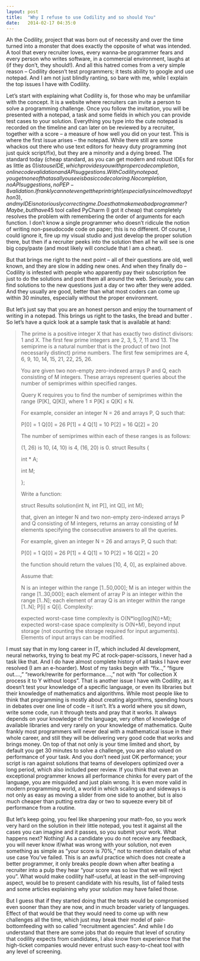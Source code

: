 ```yaml
---
layout: post
title:  "Why I refuse to use Codility and so should You"
date:   2014-02-17 04:35:0
---
```


Ah the Codility, project that was born out of necessity and over the time turned into a monster that does exactly the opposite of what was intended. A tool that every recruiter loves, every wanna-be programmer fears and every person who writes software, in a commercial environment, laughs at (if they don’t, they should!). And all this hatred comes from a very simple reason – Codility doesn’t test programmers; it tests ability to google and use notepad. And I am not just blindly ranting, so bare with me, while I explain the top issues I have with Codility.

<!--more-->

Let’s start with explaining what Codility is, for those who may be unfamiliar with the concept. It is a website where recruiters can invite a person to solve a programming challenge. Once you follow the invitation, you will be presented with a notepad, a task and some fields in which you can provide test cases to your solution. Everything you type into the cute notepad is recorded on the timeline and can later on be reviewed by a recruiter, together with a score – a measure of how well you did on your test.
This is where the first issue arises – the notepad. While there still are some whackos out there who use text editors for heavy duty programming (not just quick script/fix), but they are a minority and a dying breed. The standard today (cheap standard, as you can get modern and robust IDEs for as little as 0$) is to use IDE, which provides you with proper code completion, online code validation and API suggestions. With Codility notepad, you get none of that as all you see is basic code coloring. No completion, no API suggestions, no PEP-8 validation. I frankly cannot even get the print right (especially since I moved to python 3), and my IDE is notoriously correcting me. Does that make me a bad programmer? Maybe, but I have 45$ tool called PyCharm (I got it cheap) that completely resolves the problem with remembering the order of arguments for each function. I don’t know a single programmer who doesn’t ridicule the notion of writing non-pseudocode code on paper; this is no different. Of course, I could ignore it, fire up my visual studio and just develop the proper solution there, but then if a recruiter peeks into the solution then all he will see is one big copy/paste (and most likely will conclude that I am a cheat).

But that brings me right to the next point – all of their questions are old, well known, and they are slow in adding new ones. And when they finally do – Codility is infested with people who apparently pay their subscription fee just to do the solutions and post them all around the web. Seriously, you can find solutions to the new questions just a day or two after they were added. And they usually are good, better than what most coders can come up within 30 minutes, especially without the proper environment.

But let’s just say that you are an honest person and enjoy the tournament of writing in a notepad. This brings us right to the tasks, the bread and butter . So let’s have a quick look at a sample task that is available at hand:

>The prime is a positive integer X that has exactly two distinct divisors: 1 and X. The first few prime integers are 2, 3, 5, 7, 11 and 13.
>The semiprime is a natural number that is the product of two (not necessarily distinct) prime numbers. The first few semiprimes are 4, 6, 9, 10, 14, 15, 21, 22, 25, 26.
>
>You are given two non-empty zero-indexed arrays P and Q, each consisting of M integers. These arrays represent queries about the number of semiprimes within specified ranges.
> 
>Query K requires you to find the number of semiprimes within the range (P[K], Q[K]), where 1 ≤ P[K] ≤ Q[K] ≤ N.
>
>For example, consider an integer N = 26 and arrays P, Q such that:
>
>P[0] = 1    Q[0] = 26
>P[1] = 4    Q[1] = 10
>P[2] = 16   Q[2] = 20
>
>The number of semiprimes within each of these ranges is as follows:
>
>(1, 26) is 10,
>(4, 10) is 4,
>(16, 20) is 0.
>struct Results {
>
>int * A;
>
>int M;
>
>};
>
>Write a function:
>
>struct Results solution(int N, int P[], int Q[], int M);
>
>that, given an integer N and two non-empty zero-indexed arrays P and Q consisting of M integers, returns an array consisting of M elements specifying the consecutive answers to all the queries.
>
>For example, given an integer N = 26 and arrays P, Q such that:
>
>P[0] = 1    Q[0] = 26
>P[1] = 4    Q[1] = 10
>P[2] = 16   Q[2] = 20
>
>the function should return the values [10, 4, 0], as explained above.
>
>Assume that:
>
>N is an integer within the range [1..50,000];
>M is an integer within the range [1..30,000];
>each element of array P is an integer within the range [1..N];
>each element of array Q is an integer within the range [1..N];
>P[i] ≤ Q[i].
>Complexity:
>
>expected worst-case time complexity is O(N*log(log(N))+M);
>expected worst-case space complexity is O(N+M), beyond input storage (not counting the storage required for input arguments).
>Elements of input arrays can be modified.

I must say that in my long career in IT, which included AI development, neural networks, trying to beat my PC at rock-paper-scissors, I never had a task like that. And I do have almost complete history of all tasks I have ever resolved (I am an e-hoarder). Most of my tasks begin with “fix..,” “figure out….,” “rework/rewrite for performance….,” not with “for collection X process it to Y without loops”. That is another issue I have with Codility, as it doesn’t test your knowledge of a specific language, or even its libraries but their knowledge of mathematics and algorithms. While most people like to think that programming is mostly about creating algorithms, spending hours in debates over one line of code – it isn’t. It’s a world where you sit down, write some code, run it through tests and pray that it works. It always depends on your knowledge of the language, very often of knowledge of available libraries and very rarely on your knowledge of mathematics. Quite frankly most programmers will never deal with a mathematical issue in their whole career, and still they will be delivering very good code that works and brings money.
On top of that not only is your time limited and short, by default you get 30 minutes to solve a challenge, you are also valued on performance of your task. And you don’t need just OK performance; your script is ran against solutions that teams of developers optimized over a long period, which also included peer review. If you think that even an exceptional programmer knows all performance chinks for every part of the language, you are misguided and just plain wrong. It is even more valid in modern programming world, a world in which scaling up and sideways is not only as easy as moving a slider from one side to another, but is also much cheaper than putting extra day or two to squeeze every bit of performance from a routine.

But let’s keep going, you feel like sharpening your math-foo, so you work very hard on the solution in their little notepad, you test it against all the cases you can imagine and it passes, so you submit your work. What happens next? Nothing! As a candidate you do not receive any feedback, you will never know if/what was wrong with your solution, not even something as simple as “your score is 70%,” not to mention details of what use case You’ve failed. This is an awful practice which does not create a better programmer, it only breaks people down when after beating a recruiter into a pulp they hear “your score was so low that we will reject you”. What would make codility half-useful, at least in the self-improving aspect, would be to present candidate with his results, list of failed tests and some articles explaining why your solution may have failed those.

But I guess that if they started doing that the tests would be compromised even sooner than they are now, and in much broader variety of languages. Effect of that would be that they would need to come up with new challenges all the time, which just may break their model of pair-bottomfeeding with so called “recruitment agencies”. And while I do understand that there are some jobs that do require that level of scrutiny that codility expects from candidates, I also know from experience that the high-ticket companies would never entrust such easy-to-cheat tool with any level of screening.